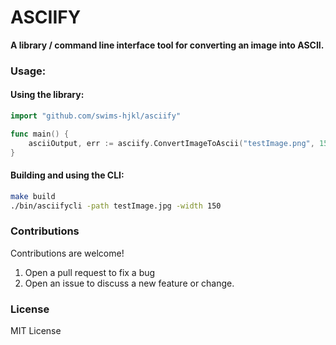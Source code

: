# ASCIIFY

**A library / command line interface tool for converting an image into ASCII.**

### Usage:

#### Using the library:

```go
import "github.com/swims-hjkl/asciify"

func main() {
    asciiOutput, err := asciify.ConvertImageToAscii("testImage.png", 150, false)
}
```

#### Building and using the CLI:

```bash
make build
./bin/asciifycli -path testImage.jpg -width 150
```

### Contributions

Contributions are welcome! 
1. Open a pull request to fix a bug
2. Open an issue to discuss a new feature or change.

### License

MIT License
